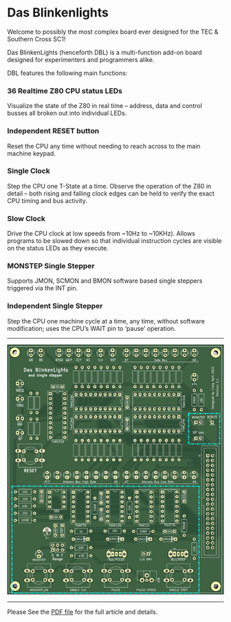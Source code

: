 # Das Blinkenlights

Welcome to possibly the most complex board ever designed for the TEC & Southern Cross SC1!

Das BlinkenLights (henceforth DBL) is a multi-function add-on board designed for experimenters and programmers alike.

DBL features the following main functions:

### 36 Realtime Z80 CPU status LEDs
Visualize the state of the Z80 in real time – address, data and control busses all broken out into individual LEDs.

### Independent RESET button
Reset the CPU any time without needing to reach across to the main machine keypad.

### Single Clock
Step the CPU one T-State at a time.
Observe the operation of the Z80 in detail – both rising and falling clock edges can be held to verify the exact CPU timing and bus activity.

### Slow Clock
Drive the CPU clock at low speeds from ~10Hz to ~10KHz). Allows programs to be slowed down so that individual instruction cycles are visible on the status LEDs as they execute.

### MONSTEP Single Stepper
Supports JMON, SCMON and BMON software based single steppers triggered via the INT pin.

### Independent Single Stepper
Step the CPU one machine cycle at a time, any time, without software modification; uses the CPU’s WAIT pin to ‘pause’ operation.

---

![DBL PCB](DasBlinkenLights.jpg "DBL PCB")

---

Please See the [PDF file](Das%20Blinkenlights%20and%20Single%20Stepper.pdf)  for the full article and details.
